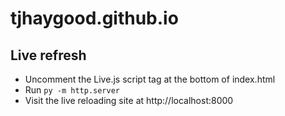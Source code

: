 # tjhaygood.github.io 

## Live refresh

- Uncomment the Live.js script tag at the bottom of index.html
- Run `py -m http.server`
- Visit the live reloading site at http://localhost:8000